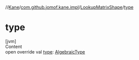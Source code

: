 //[Kane](../../index.md)/[com.github.jomof.kane.impl](../index.md)/[LookupMatrixShape](index.md)/[type](type.md)



# type  
[jvm]  
Content  
open override val [type](type.md): [AlgebraicType](../../com.github.jomof.kane.impl.types/-algebraic-type/index.md)  



